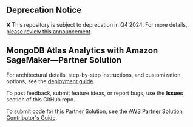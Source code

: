 ## Deprecation Notice

:x: This repository is subject to deprecation in Q4 2024. For more details, [please review this announcement](https://github.com/aws-ia/.announcements/issues/1). 


## MongoDB Atlas Analytics with Amazon SageMaker—Partner Solution

For architectural details, step-by-step instructions, and customization options, see the [deployment guide](https://fwd.aws/NmVv7?).

To post feedback, submit feature ideas, or report bugs, use the **Issues** section of this GitHub repo.

To submit code for this Partner Solution, see the [AWS Partner Solution Contributor's Guide](https://fwd.aws/NwqYA?).


